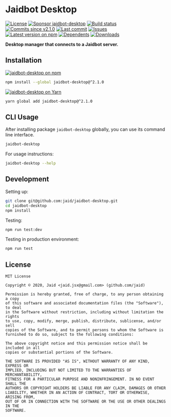 # Jaidbot Desktop


<a href="https://raw.githubusercontent.com/jaid/jaidbot-desktop/master/license.txt"><img src="https://img.shields.io/github/license/jaid/jaidbot-desktop?style=flat-square" alt="License"/></a> <a href="https://github.com/sponsors/jaid"><img src="https://img.shields.io/badge/<3-Sponsor-FF45F1?style=flat-square" alt="Sponsor jaidbot-desktop"/></a>
<a href="https://actions-badge.atrox.dev/jaid/jaidbot-desktop/goto"><img src="https://img.shields.io/endpoint.svg?style=flat-square&url=https%3A%2F%2Factions-badge.atrox.dev%2Fjaid%2Fjaidbot-desktop%2Fbadge" alt="Build status"/></a> <a href="https://github.com/jaid/jaidbot-desktop/commits"><img src="https://img.shields.io/github/commits-since/jaid/jaidbot-desktop/v2.1.0?style=flat-square&logo=github" alt="Commits since v2.1.0"/></a> <a href="https://github.com/jaid/jaidbot-desktop/commits"><img src="https://img.shields.io/github/last-commit/jaid/jaidbot-desktop?style=flat-square&logo=github" alt="Last commit"/></a> <a href="https://github.com/jaid/jaidbot-desktop/issues"><img src="https://img.shields.io/github/issues/jaid/jaidbot-desktop?style=flat-square&logo=github" alt="Issues"/></a>  
<a href="https://npmjs.com/package/jaidbot-desktop"><img src="https://img.shields.io/npm/v/jaidbot-desktop?style=flat-square&logo=npm&label=latest%20version" alt="Latest version on npm"/></a> <a href="https://github.com/jaid/jaidbot-desktop/network/dependents"><img src="https://img.shields.io/librariesio/dependents/npm/jaidbot-desktop?style=flat-square&logo=npm" alt="Dependents"/></a> <a href="https://npmjs.com/package/jaidbot-desktop"><img src="https://img.shields.io/npm/dm/jaidbot-desktop?style=flat-square&logo=npm" alt="Downloads"/></a>

**Desktop manager that connects to a Jaidbot server.**















## Installation
<a href="https://npmjs.com/package/jaidbot-desktop"><img src="https://img.shields.io/badge/npm-jaidbot--desktop-C23039?style=flat-square&logo=npm" alt="jaidbot-desktop on npm"/></a>
```bash
npm install --global jaidbot-desktop@^2.1.0
```
<a href="https://yarnpkg.com/package/jaidbot-desktop"><img src="https://img.shields.io/badge/Yarn-jaidbot--desktop-2F8CB7?style=flat-square&logo=yarn&logoColor=white" alt="jaidbot-desktop on Yarn"/></a>
```bash
yarn global add jaidbot-desktop@^2.1.0
```



## CLI Usage
After installing package `jaidbot-desktop` globally, you can use its command line interface.
```bash
jaidbot-desktop
```
For usage instructions:
```bash
jaidbot-desktop --help
```




## Development



Setting up:
```bash
git clone git@github.com:jaid/jaidbot-desktop.git
cd jaidbot-desktop
npm install
```
Testing:
```bash
npm run test:dev
```
Testing in production environment:
```bash
npm run test
```


## License
```text
MIT License

Copyright © 2020, Jaid <jaid.jsx@gmail.com> (github.com/jaid)

Permission is hereby granted, free of charge, to any person obtaining a copy
of this software and associated documentation files (the "Software"), to deal
in the Software without restriction, including without limitation the rights
to use, copy, modify, merge, publish, distribute, sublicense, and/or sell
copies of the Software, and to permit persons to whom the Software is
furnished to do so, subject to the following conditions:

The above copyright notice and this permission notice shall be included in all
copies or substantial portions of the Software.

THE SOFTWARE IS PROVIDED "AS IS", WITHOUT WARRANTY OF ANY KIND, EXPRESS OR
IMPLIED, INCLUDING BUT NOT LIMITED TO THE WARRANTIES OF MERCHANTABILITY,
FITNESS FOR A PARTICULAR PURPOSE AND NONINFRINGEMENT. IN NO EVENT SHALL THE
AUTHORS OR COPYRIGHT HOLDERS BE LIABLE FOR ANY CLAIM, DAMAGES OR OTHER
LIABILITY, WHETHER IN AN ACTION OF CONTRACT, TORT OR OTHERWISE, ARISING FROM,
OUT OF OR IN CONNECTION WITH THE SOFTWARE OR THE USE OR OTHER DEALINGS IN THE
SOFTWARE.
```
